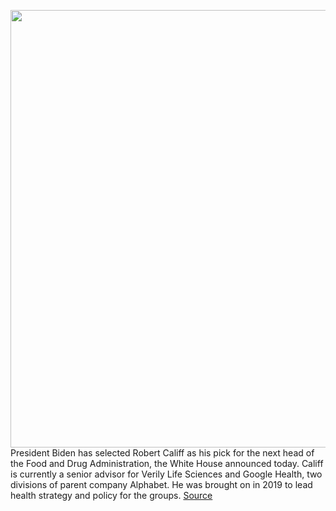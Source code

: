 <img src='https://cdn.vox-cdn.com/thumbor/Uc-N0hrXJHz5Mxtl9eArUr_5RHM=/0x0:3000x2000/1200x800/filters:focal(1260x760:1740x1240)/cdn.vox-cdn.com/uploads/chorus_image/image/70133598/497506844.0.jpg' width='700px' /><br/>
President Biden has selected Robert Califf as his pick for the next head of the Food and Drug Administration, the White House announced today. Califf is currently a senior advisor for Verily Life Sciences and Google Health, two divisions of parent company Alphabet. He was brought on in 2019 to lead health strategy and policy for the groups.
<a href='https://www.theverge.com/2021/11/12/22778342/califf-fda-head-alphabet-google'> Source <a/>